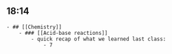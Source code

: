## 18:14
	- ## [[Chemistry]]
		- ### [[Acid-base reactions]]
			- quick recap of what we learned last class:
				- 7